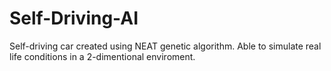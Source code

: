 # Self-Driving-AI
Self-driving car created using NEAT genetic algorithm. Able to simulate real life conditions in a 2-dimentional enviroment.
